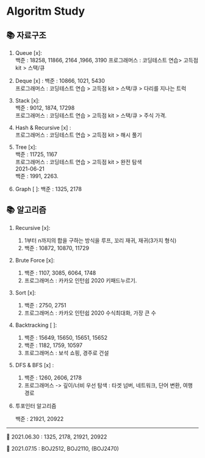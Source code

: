 # Algoritm Study

## 📚 자료구조

1. Queue [x]:  
   백준 : 18258, 11866, 2164 ,1966, 3190
   프로그래머스 : 코딩테스트 연습> 고득점 kit > 스택/큐

2. Deque [x] :
   백준 : 10866, 1021, 5430  
   프로그래머스 : 코딩테스트 연습 > 고득점 kit > 스택/큐 > 다리를 지나는 트럭

3. Stack [x]:  
   백준 : 9012, 1874, 17298  
   프로그래머스 : 코딩테스트 연습 > 고득점 kit > 스택/큐 > 주식 가격.

4. Hash & Recursive [x] :  
   프로그래머스 : 코딩테스트 연습 > 고득점 kit > 해시 풀기

5. Tree [x]:  
   백준 : 11725, 1167  
   프로그래머스 : 코딩테스트 연습 > 고득점 kit > 완전 탐색  
   2021-06-21  
   백준 : 1991, 2263.

6. Graph [ ]:
   백준 : 1325, 2178

## 📚 알고리즘

1. Recursive [x]:

   1. 1부터 n까지의 합을 구하는 방식을 루프, 꼬리 재귀, 재귀(3가지 형식)
   2. 백준 : 10872, 10870, 11729

2. Brute Force [x]:

   1. 백준 : 1107, 3085, 6064, 1748
   2. 프로그래머스 : 카카오 인턴쉽 2020 키패드누르기.

3. Sort [x]:

   1. 백준 : 2750, 2751
   2. 프로그래머스 : 카카오 인턴쉽 2020 수식최대화, 가장 큰 수

4. Backtracking [ ]:

   1. 백준 : 15649, 15650, 15651, 15652
   2. 백준 : 1182, 1759, 10597
   3. 프로그래머스 : 보석 쇼핑, 경주로 건설

5. DFS & BFS [x] :

   1. 백준 : 1260, 2606, 2178
   2. 프로그래머스 -> 깊이/너비 우선 탐색 : 타겟 넘버, 네트워크, 단어 변환, 여행 경로

6. 투포인터 알고리즘

   백준 : 21921, 20922

---

📅 2021.06.30 : 1325, 2178, 21921, 20922

📅 2021.07.15 : BOJ2512, BOJ2110, (BOJ2470)
